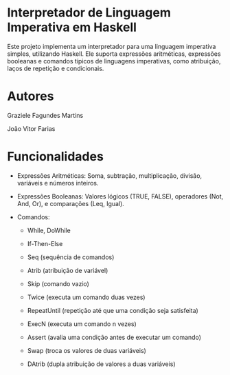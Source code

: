 # Interpretador de Linguagem Imperativa em Haskell

Este projeto implementa um interpretador para uma linguagem imperativa simples, utilizando Haskell. Ele suporta expressões aritméticas, expressões booleanas e comandos típicos de linguagens imperativas, como atribuição, laços de repetição e condicionais.

# Autores

Graziele Fagundes Martins

João Vitor Farias

# Funcionalidades

- Expressões Aritméticas: Soma, subtração, multiplicação, divisão, variáveis e números inteiros.

- Expressões Booleanas: Valores lógicos (TRUE, FALSE), operadores (Not, And, Or), e comparações (Leq, Igual).

- Comandos:

  - While, DoWhile

  - If-Then-Else

  - Seq (sequência de comandos)

  - Atrib (atribuição de variável)

  - Skip (comando vazio)

  - Twice (executa um comando duas vezes)

  - RepeatUntil (repetição até que uma condição seja satisfeita)

  - ExecN (executa um comando n vezes)

  - Assert (avalia uma condição antes de executar um comando)

  - Swap (troca os valores de duas variáveis)

  - DAtrib (dupla atribuição de valores a duas variáveis)
